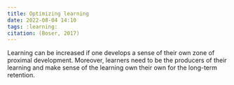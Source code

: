 ```yaml
---
title: Optimizing learning
date: 2022-08-04 14:10
tags: :learning:
citation: (Boser, 2017)
---
```

 Learning can be increased if one develops a sense of their own zone of proximal development. Moreover, learners need to be the producers of their learning and make sense of the learning own their own for the long-term retention.
 
